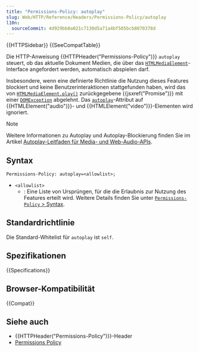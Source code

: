 ```yaml
---
title: "Permissions-Policy: autoplay"
slug: Web/HTTP/Reference/Headers/Permissions-Policy/autoplay
l10n:
  sourceCommit: 4d929bb0a021c7130d5a71a4bf505bcb8070378d
---
```


{{HTTPSidebar}} {{SeeCompatTable}}

Die HTTP-Anweisung {{HTTPHeader("Permissions-Policy")}} `autoplay` steuert, ob das aktuelle Dokument Medien, die über das [`HTMLMediaElement`](/de/docs/Web/API/HTMLMediaElement)-Interface angefordert werden, automatisch abspielen darf.

Insbesondere, wenn eine definierte Richtlinie die Nutzung dieses Features blockiert und keine Benutzerinteraktionen stattgefunden haben, wird das von [`HTMLMediaElement.play()`](/de/docs/Web/API/HTMLMediaElement/play) zurückgegebene {{jsxref("Promise")}} mit einer [`DOMException`](/de/docs/Web/API/DOMException) abgelehnt. Das [`autoplay`](/de/docs/Web/HTML/Element/audio#autoplay)-Attribut auf {{HTMLElement("audio")}}- und {{HTMLElement("video")}}-Elementen wird ignoriert.

> [!NOTE]
> Weitere Informationen zu Autoplay und Autoplay-Blockierung finden Sie im Artikel [Autoplay-Leitfaden für Media- und Web-Audio-APIs](/de/docs/Web/Media/Guides/Autoplay).

## Syntax

```http
Permissions-Policy: autoplay=<allowlist>;
```

- `<allowlist>`
  - : Eine Liste von Ursprüngen, für die die Erlaubnis zur Nutzung des Features erteilt wird. Weitere Details finden Sie unter [`Permissions-Policy` > Syntax](/de/docs/Web/HTTP/Reference/Headers/Permissions-Policy#syntax).

## Standardrichtlinie

Die Standard-Whitelist für `autoplay` ist `self`.

## Spezifikationen

{{Specifications}}

## Browser-Kompatibilität

{{Compat}}

## Siehe auch

- {{HTTPHeader("Permissions-Policy")}}-Header
- [Permissions Policy](/de/docs/Web/HTTP/Guides/Permissions_Policy)
